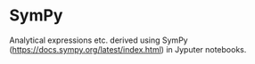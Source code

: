 # SymPy

Analytical expressions etc. derived using SymPy (https://docs.sympy.org/latest/index.html) in Jyputer notebooks.
